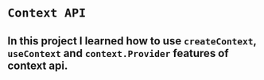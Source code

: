 # `Context API`

## In this project I learned how to use `createContext`, `useContext` and `context.Provider` features of context api. 